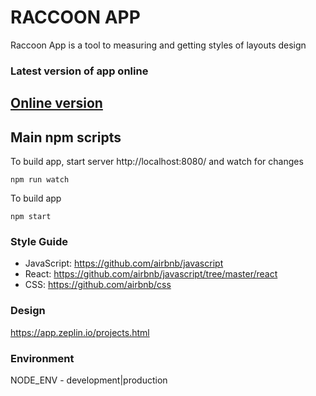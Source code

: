 # RACCOON APP
Raccoon App is a tool to measuring and getting styles of layouts design

### Latest version of app online

<a href="http://raccoon-app.github.io/ui-kit/dist/release/">Online version</a>
---------

## Main npm scripts
To build app, start server http://localhost:8080/ and watch for changes
```
npm run watch
```

To build app
```
npm start
```

### Style Guide
* JavaScript: https://github.com/airbnb/javascript
* React: https://github.com/airbnb/javascript/tree/master/react
* CSS: https://github.com/airbnb/css

### Design
https://app.zeplin.io/projects.html

### Environment
NODE_ENV - development|production


